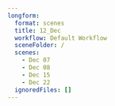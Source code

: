 ```yaml
---
longform:
  format: scenes
  title: 12_Dec
  workflow: Default Workflow
  sceneFolder: /
  scenes:
    - Dec 07
    - Dec 08
    - Dec 15
    - Dec 22
  ignoredFiles: []
---
```

